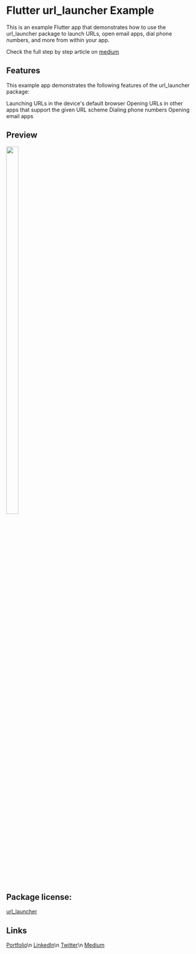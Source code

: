 # Flutter url_launcher Example

This is an example Flutter app that demonstrates how to use the url_launcher package to launch URLs, open email apps, dial phone numbers, and more from within your app.

Check the full step by step article on [medium](https://medium.com/@filip.doganowski)

## Features

This example app demonstrates the following features of the url_launcher package:

Launching URLs in the device's default browser
Opening URLs in other apps that support the given URL scheme
Dialing phone numbers
Opening email apps

## Preview

<img src="https://github.com/fildogan/app-screenshots/blob/main/url_launcher_example/url_launcher_gif.gif"  width=25% height=50%>



## Package license:

[url_launcher](https://pub.dev/packages/url_launcher/license)

## Links

[Portfolio](https://flutterdog.com)\n
[LinkedIn](https://www.linkedin.com/in/filip-doganowski-9630b7181/)\n
[Twitter](https://twitter.com/FilipDoganowski)\n
[Medium](https://medium.com/@filip.doganowski)
